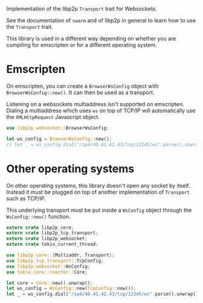 Implementation of the libp2p `Transport` trait for Websockets.

See the documentation of `swarm` and of libp2p in general to learn how to use the `Transport`
trait.

This library is used in a different way depending on whether you are compiling for emscripten
or for a different operating system.

# Emscripten

On emscripten, you can create a `BrowserWsConfig` object with `BrowserWsConfig::new()`. It can
then be used as a transport.

Listening on a websockets multiaddress isn't supported on emscripten. Dialing a multiaddress
which uses `ws` on top of TCP/IP will automatically use the `XMLHttpRequest` Javascript object.

```rust
use libp2p_websocket::BrowserWsConfig;

let ws_config = BrowserWsConfig::new();
// let _ = ws_config.dial("/ip4/40.41.42.43/tcp/12345/ws".parse().unwrap());
```

# Other operating systems

On other operating systems, this library doesn't open any socket by itself. Instead it must be
plugged on top of another implementation of `Transport` such as TCP/IP.

This underlying transport must be put inside a `WsConfig` object through the
`WsConfig::new()` function.

```rust
extern crate libp2p_core;
extern crate libp2p_tcp_transport;
extern crate libp2p_websocket;
extern crate tokio_current_thread;

use libp2p_core::{Multiaddr, Transport};
use libp2p_tcp_transport::TcpConfig;
use libp2p_websocket::WsConfig;
use tokio_core::reactor::Core;

let core = Core::new().unwrap();
let ws_config = WsConfig::new(TcpConfig::new());
let _ = ws_config.dial("/ip4/40.41.42.43/tcp/12345/ws".parse().unwrap());
```
